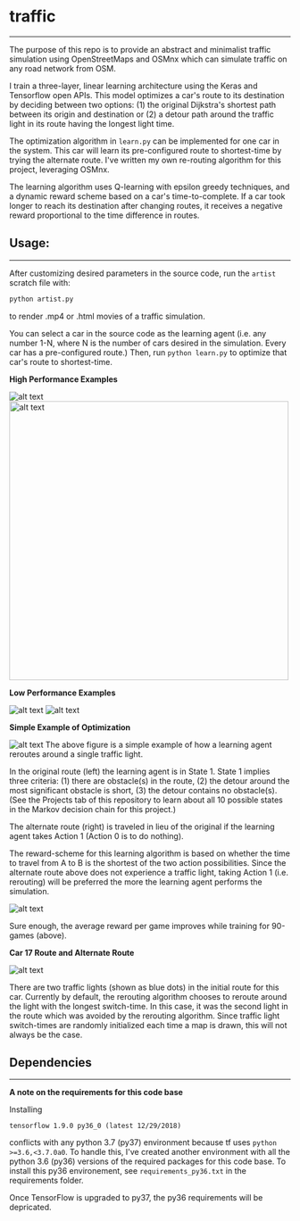 # traffic
***
The purpose of this repo is to provide an abstract and minimalist traffic simulation using OpenStreetMaps and OSMnx which can simulate traffic on any road network from OSM. 

I train a three-layer, linear learning architecture using the Keras and Tensorflow open APIs. This model optimizes a car's route to its destination by deciding between two options: (1) the original Dijkstra's shortest path between its origin and destination or (2) a detour path around the traffic light in its route having the longest light time. 

The optimization algorithm in `learn.py` can be implemented for one car in the system. This car will learn its pre-configured route to shortest-time by trying the alternate route. I've written my own re-routing algorithm for this project, leveraging OSMnx. 

The learning algorithm uses Q-learning with epsilon greedy techniques, and a dynamic reward scheme based on a car's time-to-complete. If a car took longer to reach its destination after changing routes, it receives a negative reward proportional to the time difference in routes. 


## Usage:
***

After customizing desired parameters in the source code, run the `artist` scratch file with:
```bash
python artist.py
```
to render .mp4 or .html movies of a traffic simulation.

You can select a car in the source code as the learning agent (i.e. any number 1-N, where N is the number of cars desired in the simulation. Every car has a pre-configured route.) Then, run `python learn.py` to optimize that car's route to shortest-time.

**High Performance Examples**

![alt text](https://raw.githubusercontent.com/donjpierce/traffic/master/examples/sf_high_performance.gif)
<img alt="alt text" height="500" src="https://raw.githubusercontent.com/donjpierce/traffic/patch-and-gitlfs-setup/examples/manhattan_2k.gif" width="500"/>

 **Low Performance Examples**

![alt text](https://raw.githubusercontent.com/donjpierce/traffic/master/examples/piedmont33cars.gif)
![alt text](https://raw.githubusercontent.com/donjpierce/traffic/master/examples/lowerManhattan.gif)


**Simple Example of Optimization**

![alt text](https://raw.githubusercontent.com/donjpierce/traffic/master/examples/car_learn.png)
The above figure is a simple example of how a learning agent reroutes around a single traffic light. 

In the original route (left) the learning agent is in State 1. State 1 implies three criteria:
(1) there are obstacle(s) in the route, (2) the detour around the most significant obstacle is short, (3) the detour contains no obstacle(s). (See the Projects tab of this repository to learn about all 10 possible
states in the Markov decision chain for this project.)

The alternate route (right) is traveled in lieu of the original if the learning agent takes Action 1 (Action 0 is to do nothing). 

The reward-scheme for this learning algorithm is based on whether the time to travel from A to B is the shortest of the two
action possibilities. Since the alternate route above does not experience a traffic light, taking Action 1 (i.e. rerouting) will be preferred the more the learning agent performs the simulation.

![alt text](https://raw.githubusercontent.com/donjpierce/traffic/master/examples/avg_rewards_decay0.99.png)

Sure enough, the average reward per game improves while training for 90-games (above).

**Car 17 Route and Alternate Route**

![alt text](https://raw.githubusercontent.com/donjpierce/traffic/master/examples/car17_learn.png)

There are two traffic lights (shown as blue dots) in the initial route for this car. Currently by default, the rerouting algorithm chooses to reroute
around the light with the longest switch-time. In this case, it was the second light in the route which was avoided by the
rerouting algorithm. Since traffic light switch-times are randomly initialized each time a map is drawn, this will not always be the case.


## Dependencies
***
**A note on the requirements for this code base**

Installing 

	tensorflow 1.9.0 py36_0 (latest 12/29/2018) 

conflicts with any python 3.7 (py37) environment because tf uses `python >=3.6,<3.7.0a0`. To handle this, I've created another environment with all the python 3.6 (py36) versions of the required packages for this code base. To install this py36 environement, see `requirements_py36.txt` in the requirements folder. 

Once TensorFlow is upgraded to py37, the py36 requirements will be depricated.
